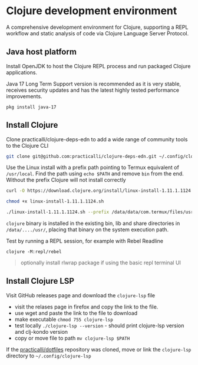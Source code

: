 # Clojure development environment

A comprehensive development environment for Clojure, supporting a REPL workflow and static analysis of code via Clojure Language Server Protocol.


## Java host platform

Install OpenJDK to host the Clojure REPL process and run packaged Clojure applications.

Java 17 Long Term Support version is recommended as it is very stable, receives security updates and has the latest highly tested performance improvements.

```
pkg install java-17
```


## Install Clojure

Clone practicalli/clojure-deps-edn to add a wide range of community tools to the Clojure CLI

```bash
git clone git@github.com:practicalli/clojure-deps-edn.git ~/.config/clojure
```


Use the Linux install with a prefix path pointing to Termux equivalent of `/usr/local`.  Find the path using `echo $PATH` and remove `bin` from the end.  Without the prefix Clojure will not install correctly

```bash
curl -O https://download.clojure.org/install/linux-install-1.11.1.1124.sh

chmod +x linux-install-1.11.1.1124.sh

./linux-install-1.11.1.1124.sh --prefix /data/data/com.termux/files/usr/
```

`clojure` binary is installed in the existing bin, lib and share directories in `/data/..../usr/`, placing that binary on the system execution path.

Test by running a REPL session, for example with Rebel Readline

```
clojure -M:repl/rebel
```

> optionally install rlwrap package if using the basic repl terminal UI


## Install Clojure LSP

Visit GitHub releases page and download the `clojure-lsp` file
- visit the relases page in firefox and copy the link to the file.
- use wget and paste the link to the file to download
- make executable `chmod 755 clojure-lsp`
- test locally `./clojure-lsp --version` - should print clojure-lsp version and clj-kondo version
- copy or move file to path `mv clojure-lsp $PATH`

If the [practicalli/dotfiles](https://github.com/practicalli/dotfiles) repository was cloned, move or link the `clojure-lsp` directory to `~/.config/clojure-lsp`
